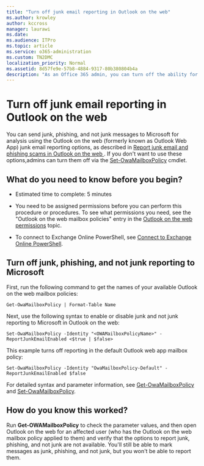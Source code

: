 ```yaml
---
title: "Turn off junk email reporting in Outlook on the web"
ms.author: krowley
author: kccross
manager: laurawi
ms.date: 
ms.audience: ITPro
ms.topic: article
ms.service: o365-administration
ms.custom: TN2DMC
localization_priority: Normal
ms.assetid: 8d57fe9e-57b8-4884-9317-80b380804b4a
description: "As an Office 365 admin, you can turn off the ability for people to report email as junk."
---
```


# Turn off junk email reporting in Outlook on the web

You can send junk, phishing, and not junk messages to Microsoft for analysis using the Outlook on the web (formerly known as Outlook Web App) junk email reporting options, as described in [Report junk email and phishing scams in Outlook on the web ](report-junk-email-and-phishing-scams-in-outlook-on-the-web-eop.md). If you don't want to use these options,admins can turn them off via the [Set-OwaMailboxPolicy](http://technet.microsoft.com/library/530166f7-ab42-4609-ba73-9b5a39b567be.aspx) cmdlet. 
  
## What do you need to know before you begin?
<a name="sectionSection0"> </a>

- Estimated time to complete: 5 minutes
    
- You need to be assigned permissions before you can perform this procedure or procedures. To see what permissions you need, see the "Outlook on the web mailbox policies" entry in the [Outlook on the web permissions](http://technet.microsoft.com/library/57eca42a-5a7f-4c65-89f0-7a84f2dbea19.aspx#OutlookWebApp) topic. 

- To connect to Exchange Online PowerShell, see [Connect to Exchange Online PowerShell](https://docs.microsoft.com/powershell/exchange/exchange-online/connect-to-exchange-online-powershell/connect-to-exchange-online-powershell).

## Turn off junk, phishing, and not junk reporting to Microsoft
<a name="sectionSection1"> </a>

First, run the following command to get the names of your available Outlook on the web mailbox policies:
  
```
Get-OwaMailboxPolicy | Format-Table Name
```

Next, use the following syntax to enable or disable junk and not junk reporting to Microsoft in Outlook on the web:
  
```
Set-OwaMailboxPolicy -Identity "<OWAMailboxPolicyName>" -ReportJunkEmailEnabled <$true | $false>
```

This example turns off reporting in the default Outlook web app mailbox policy:
  
```
Set-OwaMailboxPolicy -Identity "OwaMailboxPolicy-Default" -ReportJunkEmailEnabled $false
```

For detailed syntax and parameter information, see [Get-OwaMailboxPolicy](http://technet.microsoft.com/library/bdd580d3-8812-4b4a-93e8-c6401b0d2f0f.aspx) and [Set-OwaMailboxPolicy](http://technet.microsoft.com/library/530166f7-ab42-4609-ba73-9b5a39b567be.aspx).

## How do you know this worked?
<a name="sectionSection2"> </a>

Run **Get-OWAMailboxPolicy** to check the parameter values, and then open Outlook on the web for an affected user (who has the Outlook on the web mailbox policy applied to them) and verify that the options to report junk, phishing, and not junk are not available. You'll still be able to mark messages as junk, phishing, and not junk, but you won't be able to report them. 
